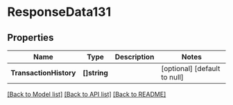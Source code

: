 # ResponseData131

## Properties
Name | Type | Description | Notes
------------ | ------------- | ------------- | -------------
**TransactionHistory** | **[]string** |  | [optional] [default to null]

[[Back to Model list]](../README.md#documentation-for-models) [[Back to API list]](../README.md#documentation-for-api-endpoints) [[Back to README]](../README.md)

